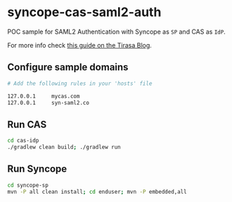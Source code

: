 # syncope-cas-saml2-auth

POC sample for SAML2 Authentication with Syncope as `SP` and CAS as `IdP`.

For more info check [this guide on the Tirasa Blog](https://www.tirasa.net/en/blog/apache-syncope-log-in-via-saml-2-0-using-apereo-cas).

## Configure sample domains

```sh
# Add the following rules in your 'hosts' file

127.0.0.1     mycas.com
127.0.0.1     syn-saml2.co
```

## Run CAS

```sh
cd cas-idp
./gradlew clean build; ./gradlew run
```

## Run Syncope

```sh
cd syncope-sp
mvn -P all clean install; cd enduser; mvn -P embedded,all
```

